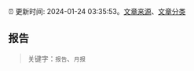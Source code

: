 :alarm_clock: 更新时间: 2024-01-24 03:35:53。[文章来源](/README.md)、[文章分类](/TAGS.md)

## 报告


> 关键字：`报告`、`月报`



